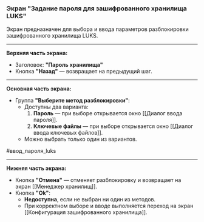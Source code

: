 ### Экран "Задание пароля для зашифрованного хранилища LUKS"

Экран предназначен для выбора и ввода параметров разблокировки зашифрованного хранилища LUKS.

---

**Верхняя часть экрана:**
- Заголовок: **"Пароль хранилища"**
- Кнопка **"Назад"** — возвращает на предыдущий шаг.

---

**Основная часть экрана:**

- Группа **"Выберите метод разблокировки"**:
  - Доступны два варианта:
    1. **Пароль** — при выборе открывается окно [[Диалог ввода пароля]].
    2. **Ключевые файлы** — при выборе открывается окно [[Диалог ввода ключевых файлов]].
  - Можно выбрать только один из вариантов.

#ввод_пароля_luks

---

**Нижняя часть экрана:**

- Кнопка **"Отмена"** — отменяет разблокировку и возвращает на экран [[Менеджер хранилищ]].
- Кнопка **"Ok"**:
  - **Недоступна**, если не выбран ни один из методов.
  - При корректном выборе и вводе выполняется переход на экран [[Конфигурация зашифрованного хранилища]].
